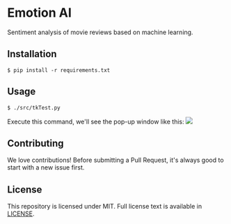 # Emotion AI
Sentiment analysis of movie reviews based on machine learning.

## Installation
```
$ pip install -r requirements.txt
```

## Usage
```
$ ./src/tkTest.py
```

Execute this command, we'll see the pop-up window like this:
![](https://raw.githubusercontent.com/necusjz/p/master/EmotionAI/sa_10.png)

## Contributing
We love contributions! Before submitting a Pull Request, it's always good to start with a new issue first.

## License
This repository is licensed under MIT. Full license text is available in [LICENSE](https://github.com/necusjz/EmotionAI/blob/master/LICENSE).
